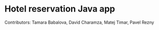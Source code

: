 # Hotel reservation Java app

Contributors:
Tamara Babalova,
David Charamza,
Matej Timar,
Pavel Rezny
